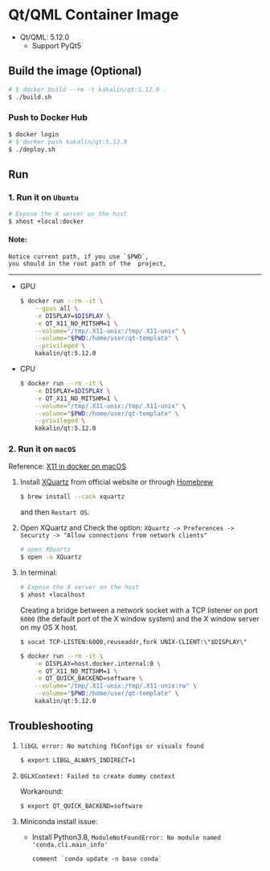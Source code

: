 # Qt/QML Container Image

- Qt/QML: 5.12.0
    - Support PyQt5

## Build the image (Optional)

```bash
# $ docker build --rm -t kakalin/qt:5.12.0 .
$ ./build.sh
```

### Push to Docker Hub

```bash
$ docker login
# $ docker push kakalin/qt:5.12.0
$ ./deploy.sh
```

## Run

### 1. Run it on `Ubuntu`

```bash
# Expose the X server on the host
$ xhost +local:docker
```

#### Note:

```
Notice current path, if you use `$PWD`,
you should in the root path of the  project,
```
---

- GPU

    ```bash
    $ docker run --rm -it \
        --gpus all \
        -e DISPLAY=$DISPLAY \
        -e QT_X11_NO_MITSHM=1 \
        --volume="/tmp/.X11-unix:/tmp/.X11-unix" \
        --volume="$PWD:/home/user/qt-template" \
        --privileged \
        kakalin/qt:5.12.0
    ```

- CPU

    ```bash
    $ docker run --rm -it \
        -e DISPLAY=$DISPLAY \
        -e QT_X11_NO_MITSHM=1 \
        --volume="/tmp/.X11-unix:/tmp/.X11-unix" \
        --volume="$PWD:/home/user/qt-template" \
        --privileged \
        kakalin/qt:5.12.0
    ```

### 2. Run it on `macOS`

Reference: [X11 in docker on macOS](https://gist.github.com/cschiewek/246a244ba23da8b9f0e7b11a68bf3285)

1. Install [XQuartz](https://dl.bintray.com/xquartz/downloads/XQuartz-2.7.11.dmg) from official website or through [Homebrew](https://brew.sh/)

    ```bash
    $ brew install --cask xquartz
    ```

    and then `Restart OS`.

2. Open XQuartz and Check the option: `XQuartz -> Preferences -> Security -> "Allow connections from network clients"`

    ```bash
    # open XQuartz
    $ open -a XQuartz
    ```

3. In terminal:

    ```bash
    # Expose the X server on the host
    $ xhost +localhost
    ```

    Creating a bridge between a network socket with a TCP listener on port `6000` (the default port of the X window system) and the X window server on my OS X host.

    ```
    $ socat TCP-LISTEN:6000,reuseaddr,fork UNIX-CLIENT:\"$DISPLAY\"
    ```

    ```bash
    $ docker run --rm -it \
        -e DISPLAY=host.docker.internal:0 \
        -e QT_X11_NO_MITSHM=1 \
        -e QT_QUICK_BACKEND=software \
        --volume="/tmp/.X11-unix:/tmp/.X11-unix:rw" \
        --volume="$PWD:/home/user/qt-template" \
        kakalin/qt:5.12.0
    ```

## Troubleshooting

1. `libGL error: No matching fbConfigs or visuals found`

    ```bash
    $ export LIBGL_ALWAYS_INDIRECT=1
    ```

2. `QGLXContext: Failed to create dummy context`

    Workaround:

    ```bash
    $ export QT_QUICK_BACKEND=software
    ```

3. Miniconda install issue:
    - Install Python3.8, `ModuleNotFoundError: No module named 'conda.cli.main_info'`

        ```
        comment `conda update -n base conda`
        ```

